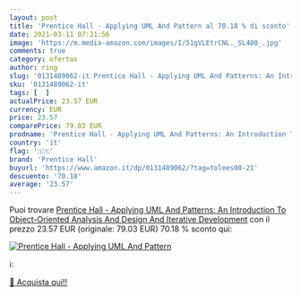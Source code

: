 ```yaml
---
layout: post
title: 'Prentice Hall - Applying UML And Pattern al 70.18 % di sconto'
date: 2021-03-11 07:21:56
image: 'https://m.media-amazon.com/images/I/51gVLEtrCNL._SL400_.jpg'
comments: true
category: ofertas
author: ring
slug: '0131489062-it Prentice Hall - Applying UML And Patterns: An Introduction...'
sku: '0131489062-it'
tags: [  ]
actualPrice: 23.57 EUR
currency: EUR
price: 23.57
comparePrice: 79.03 EUR
prodname: 'Prentice Hall - Applying UML And Patterns: An Introduction To Object-Oriented Analysis And Design And Iterative Development'
country: 'it'
flag: '🇮🇹'
brand: 'Prentice Hall'
buyurl: 'https://www.amazon.it/dp/0131489062/?tag=tolees00-21'
descuento: '70.18'
average: '23.57'
---
```


Puoi trovare [Prentice Hall - Applying UML And Patterns: An Introduction To Object-Oriented Analysis And Design And Iterative Development](https://www.amazon.it/dp/0131489062/?tag=tolees00-21) con il prezzo 23.57 EUR (originale: 79.03 EUR) 70.18 % sconto qui:

[![Prentice Hall - Applying UML And Pattern](https://m.media-amazon.com/images/I/51gVLEtrCNL._SL400_.jpg)](https://www.amazon.it/dp/0131489062/?tag=tolees00-21)

ℹ️:


[🛒 Acquista qui!!](https://www.amazon.it/dp/0131489062/?tag=tolees00-21)
